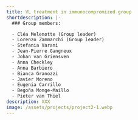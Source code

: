 ```yaml
---
title: VL treatment in immunocompromized group
shortdescription: |-
  ### Group members:

  - Cléa Melenotte (Group leader)
  - Lorenzo Zammarchi (Group leader)
  - Stefania Varani
  - Jean-Pierre Gangneux
  - Johan van Griensven
  - Anna Checkley
  - Anna Barbiero
  - Bianca Granozzi
  - Javier Moreno
  - Eugenia Carrillo
  - Begoña Monge-Maillo
  - Pieter van Thiel
description: XXX
image: /assets/projects/project2-1.webp
---
```


